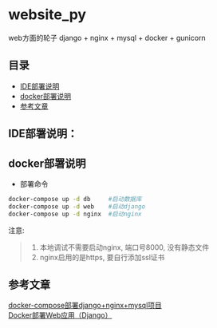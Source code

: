 # website_py
web方面的轮子 django + nginx + mysql + docker + gunicorn 

## 目录
 * [IDE部署说明](#IDE部署说明)
 * [docker部署说明](#docker部署说明)
 * [参考文章](#参考文章)

## IDE部署说明：    

## docker部署说明

* 部署命令

```bash
docker-compose up -d db     #启动数据库
docker-compose up -d web    #启动django
docker-compose up -d nginx  #启动nginx
```
注意:
> 1. 本地调试不需要启动nginx, 端口号8000, 没有静态文件  
> 2. nginx启用的是https, 要自行添加ssl证书

## 参考文章

[docker-compose部署django+nginx+mysql项目](https://blog.csdn.net/bbwangj/article/details/81170010)  
[Docker部署Web应用（Django）](https://blog.csdn.net/hbnn111/article/details/77176629)